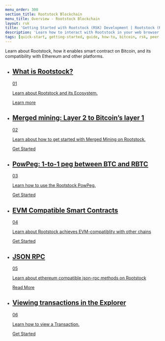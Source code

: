 ```yaml
---
menu_order: 300
section_title: Rootstock Blockchain
menu_title: Overview - Rootstock Blockchain
layout: rsk
title: 'Getting Started with Rootstock (RSK) Development | Rootstock (RSK)'
description: 'Learn how to interact with Rootstock in your web browser, how to look at Rootstock transactions, develop and deploy your very first smart contract to the Rootstock network.'
tags: [quick-start, getting-started, guide, how-to, bitcoin, rsk, peer-to-peer, merged-mining, blockchain, powpeg]
---
```

Learn about Rootstock, how it enables smart contract on Bitcoin, and its compatibility with Ethereum and other platforms.

<div class="features-list">
    <ul id="card-list" class="row">
        <li class="col-xl-6 col-md-6">
            <div class="feature-card">
                <div class="content">
                    <a href="/guides/quickstart/overview/what-is-rootstock/">
                        <div class="content-container">
                           <div class="card-title">
                                <h2 class="zg-text-bg">What is Rootstock?</h2><span class="zg-label ml-1">01</span>
                            </div> 
                            <p class="card-desc">Learn about Rootstock and its Ecosystem.</p>
                        </div>
                    </a>
                    <div class="btn-container ">
                        <a href="/guides/quickstart/overview/what-is-rootstock/">
                            <a class="green" href="/guides/quickstart/overview/what-is-rootstock/">Learn more</a>
                        </a>
                    </div>
                </div>
            </div>  
        </li>
        <li class="col-xl-6 col-md-6">
            <div class="feature-card">
                <div class="content">
                    <a href="/guides/quickstart/overview/merged-mining/">
                        <div class="content-container">
                            <div class="card-title">
                            <h2 class="zg-text-bg bg-yellow">Merged mining: Layer 2 to Bitcoin’s layer 1</h2><span class="zg-label ml-1 bg-yellow">02</span>
                            </div> 
                            <p class="card-desc">Learn about how to get started with Merged Mining on Rootstock.</p>
                        </div>
                    </a>
                    <div class="btn-container">
                        <a href="/guides/quickstart/overview/merged-mining/"></a>
                        <a class="green" href="/guides/quickstart/overview/merged-mining/">Get Started</a>
                    </div>
                </div>
            </div>
        </li>
        <li class="col-xl-6 col-md-6">
            <div class="feature-card">
                <div class="content two-line-title-content">
                    <a href="/guides/quickstart/overview/powpeg/">
                        <div class="content-container">
                            <div class="card-title">
                                <h2 class="zg-text-bg bg-purple">PowPeg: 1-to-1 peg between BTC and RBTC</h2>
                                <span class="zg-label ml-1 bg-purple">03</span>
                            </div>
                            <p class="card-desc">Learn how to use the Rootstock PowPeg.</p>
                        </div>
                    </a>
                    <div class="btn-container">
                        <a href="/guides/quickstart/overview/powpeg/"></a>
                        <a class="green" href="/guides/quickstart/overview/powpeg/">Get Started</a>
                    </div>
                </div>
            </div>
        </li>
        <li class="col-xl-6 col-md-6">
            <div class="feature-card">
                <div class="content">
                    <a href="/guides/quickstart/overview/evm-compatibility/">
                        <div class="content-container">
                            <div class="card-title">
                                <h2 class="zg-text-bg bg-pink">EVM Compatible Smart Contracts</h2>
                                <span class="zg-label ml-1 bg-pink">04</span>
                            </div>
                            <p class="card-desc">Learn about Rootstock achieves EVM-compatiblity with other chains</p>
                        </div>
                    </a>
                    <div class="btn-container">
                        <a href="/guides/quickstart/overview/evm-compatibility/"></a>
                        <a class="green" href="/guides/quickstart/overview/evm-compatibility/">Get Started</a>
                    </div>
                </div>
            </div>
        </li>
        <li class="col-xl-6 col-md-6">
            <div class="feature-card">
                <div class="content">
                    <a href="/guides/quickstart/overview/evm-compatibility/">
                        <div class="content-container">
                            <div class="card-title">
                                <h2 class="zg-text-bg bg-green">JSON RPC</h2>
                                <span class="zg-label ml-1 bg-green">05</span>
                            </div>
                            <p class="card-desc">Learn about ethereum compatible json-rpc methods on Rootstock</p>
                        </div>
                    </a>
                    <div class="btn-container">
                        <a href="/guides/quickstart/overview/evm-compatibility/"></a>
                        <a class="green" href="/guides/quickstart/overview/evm-compatibility/">Read More</a>
                    </div>
                </div>
            </div>
        </li>
        <li class="col-xl-6 col-md-6">
            <div class="feature-card">
                <div class="content">
                    <a href="/guides/quickstart/overview/rootstock-ethereum-differences/">
                        <div class="content-container">
                            <div class="card-title">
                                <h2 class="zg-text-bg bg-cyan">Viewing transactions in the Explorer</h2>
                                <span class="zg-label ml-1 bg-cyan">06</span>
                            </div>
                            <p class="card-desc">Learn how to view a Transaction.</p>
                        </div>
                    </a>
                    <div class="btn-container">
                        <a href="/guides/quickstart/overview/rootstock-ethereum-differences/"></a>
                        <a class="green" href="/guides/quickstart/overview/rootstock-ethereum-differences/">Get Started</a>
                    </div>
                </div>
            </div>
        </li>
    </ul>
</div>